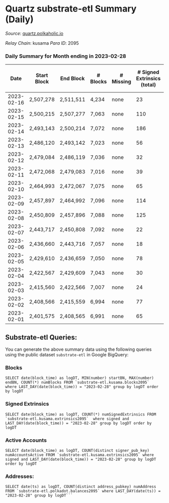 # Quartz substrate-etl Summary (Daily)

_Source_: [quartz.polkaholic.io](https://quartz.polkaholic.io)

*Relay Chain*: kusama
*Para ID*: 2095



### Daily Summary for Month ending in 2023-02-28


| Date | Start Block | End Block | # Blocks | # Missing | # Signed Extrinsics (total) | # Active Accounts | # Addresses with Balances | # Events | # Transfers | # XCM Transfers In | # XCM Transfers Out |
| ---- | ----------- | --------- | -------- | --------- | --------------------------- | ----------------- | ------------------------- | -------- | ----------- | ------------------ | ------------------- |
| 2023-02-16 | 2,507,278 | 2,511,511 | 4,234 | none  | 23 | 9 |  | 9,120 | 11 ($1,038.44) |   |   |
| 2023-02-15 | 2,500,215 | 2,507,277 | 7,063 | none  | 110 | 26 | 75,239 | 15,921 | 239 ($29,378.19) |   |   |
| 2023-02-14 | 2,493,143 | 2,500,214 | 7,072 | none  | 186 | 39 | 75,236 | 16,464 | 273 ($16,118.17) |   |   |
| 2023-02-13 | 2,486,120 | 2,493,142 | 7,023 | none  | 56 | 20 | 75,218 | 15,600 | 169 ($4,225.75) |   |   |
| 2023-02-12 | 2,479,084 | 2,486,119 | 7,036 | none  | 32 | 13 | 75,215 | 15,407 | 164 ($46.34) |   |   |
| 2023-02-11 | 2,472,068 | 2,479,083 | 7,016 | none  | 39 | 19 | 75,213 | 15,440 | 160 ($4,686.82) |   |   |
| 2023-02-10 | 2,464,993 | 2,472,067 | 7,075 | none  | 65 | 24 | 75,211 | 15,755 | 152 ($40.68) |   |   |
| 2023-02-09 | 2,457,897 | 2,464,992 | 7,096 | none  | 114 | 39 | 75,200 | 16,154 | 152 ($1,642.78) |   |   |
| 2023-02-08 | 2,450,809 | 2,457,896 | 7,088 | none  | 125 | 33 | 75,189 | 16,231 | 163 ($376.09) |   |   |
| 2023-02-07 | 2,443,717 | 2,450,808 | 7,092 | none  | 22 | 17 | 75,186 | 15,440 | 151 ($154.13) |   |   |
| 2023-02-06 | 2,436,660 | 2,443,716 | 7,057 | none  | 18 | 13 | 75,186 | 15,350 | 148 ($672.29) |   |   |
| 2023-02-05 | 2,429,610 | 2,436,659 | 7,050 | none  | 78 | 19 | 75,184 | 15,653 | 191 ($622.83) |   |   |
| 2023-02-04 | 2,422,567 | 2,429,609 | 7,043 | none  | 30 | 22 | 75,168 | 15,366 | 152 ($1,287.52) | 1 ($0.38) |   |
| 2023-02-03 | 2,415,560 | 2,422,566 | 7,007 | none  | 24 | 15 | 75,168 | 15,252 | 140 ($2,651.62) | 1 ($4.61) | 2 ($21.40) |
| 2023-02-02 | 2,408,566 | 2,415,559 | 6,994 | none  | 77 | 26 | 75,168 | 15,305 | 39 ($2,997.45) | 11 ($220.53) | 7 ($227.38) |
| 2023-02-01 | 2,401,575 | 2,408,565 | 6,991 | none  | 65 | 19 | 75,165 | 15,446 | 149 ($3,497.54) | 2 ($35.25) | 9 ($356.67) |

## Substrate-etl Queries:
You can generate the above summary data using the following queries using the public dataset `substrate-etl` in Google BigQuery:


### Blocks
```
SELECT date(block_time) as logDT, MIN(number) startBN, MAX(number) endBN, COUNT(*) numBlocks FROM `substrate-etl.kusama.blocks2095`  where LAST_DAY(date(block_time)) = "2023-02-28" group by logDT order by logDT
```


### Signed Extrinsics
```
SELECT date(block_time) as logDT, COUNT(*) numSignedExtrinsics FROM `substrate-etl.kusama.extrinsics2095`  where signed and LAST_DAY(date(block_time)) = "2023-02-28" group by logDT order by logDT
```


### Active Accounts
```
SELECT date(block_time) as logDT, COUNT(distinct signer_pub_key) numAccountsActive FROM `substrate-etl.kusama.extrinsics2095` where signed and LAST_DAY(date(block_time)) = "2023-02-28" group by logDT order by logDT
```


### Addresses:
```
SELECT date(ts) as logDT, COUNT(distinct address_pubkey) numAddress FROM `substrate-etl.polkadot.balances2095` where LAST_DAY(date(ts)) = "2023-02-28" group by logDT```

